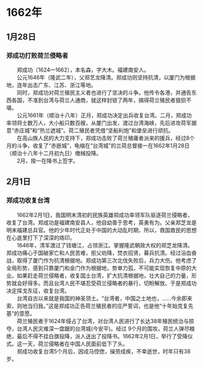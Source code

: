 # 1662年
## 1月28日
### 郑成功打败荷兰侵略者
　　郑成功（1624—1662），本名森，字大木。福建南安人。<br>　　公元1646年（隆武二年），父郑艺龙降清。郑成功则坚持抗清，以厦门为根据地，连年出击广东、江苏、浙江等地。<br>　　同时，郑成功对荷兰殖民主义者也进行了坚决的斗争。他传令各港，并通告东西各国，不准到台湾与荷兰人通商，就这样封锁了两年，搞得荷兰殖民者狼狈不堪。<br>　　公元1661年（顺治十八年）正月，郑成功决定出兵收复台湾。二月，郑成功率领将士数万人，大小船只数百艘，从厦门出发，渡过台湾海峡，先后进攻荷军据意“赤庄城”和“热兰遮城”。荷二殖民者凭借“坚船利炮”和堡垒进行顽抗。<br>　　在高山族人民的大力支持下，郑成功击败了荷兰殖庸者派来的援兵，经过8个月的斗争，收复了“赤嵌城”，龟缩在“台湾城”的兰荷总督接一在1662年1月28日（顺治十八年十二月初九日）缴械投降。<br>　　2月，揆一在降书上签字。
## 2月1日
### 郑成功收复台湾
　　1662年2月1日，我国明末清初的民族英雄郑成功率领军队驱逐荷兰侵略者，收复了台湾。郑成功是福建南安县人，他自幼善于思考，英勇有为。父亲郑芝龙是明末福建总兵官。他的少年时代正处于中国的大动乱时期，所以，救国救民的思想在心底里打下了深深的烙印。<br>　　1646年，清军渡过了钱塘江，占领浙江。掌握隆武朝政大权的郑芝龙降清。郑成功痛心于国破家亡和人民苦难，拒父劝降，焚衣招贤，募兵抗清。经过浴血奋战，取得了厦门作为抗清根据地。郑成功第三次北伐失败后，兵力大伤。他考虑了全局形势，感到只靠厦门和金门作为根据地，势单力孤，不可能实现恢复中原的大业。如果赶走荷兰侵略者，收复国土台湾，扩大抗清根据地，壮大自己的力量，形势就会好得多。而且台湾人民不堪忍受荷兰侵略者的暴行，切盼解放。于是郑成功决定挥戈东征，收复台湾。<br>　　台湾自古以来就是我国的神圣领土。“台湾者，中国之土地也，……今余即来索，则地当归我。”这是郑成功正告荷兰殖民者的庄严誓词，也是他“十年始克复先基”的意愿。<br>　　荷兰殖民者于1624年侵占了台湾，对台湾人民进行了长达38年殖民统治与掠夺，台湾人民灾难深一盘踞的台湾城(今安平)。经过 9个月的围攻，荷兰人弹尽粮绝，最后不得不挂白旗投降，派人送出了投降书。1662年2月1日，举行了受降仪式。这一天，荷兰侵略者在中国人民面前低下了头。<br>　　郑成功收复台湾5个月后，因戎马倥偬，操劳成疾，不幸逝世，时年只有38岁。
<comment/>